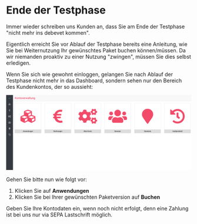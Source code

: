 # Ende der Testphase

Immer wieder schreiben uns Kunden an, dass Sie am Ende der Testphase "nicht mehr ins debevet kommen".  

Eigentlich erreicht Sie vor Ablauf der Testphase bereits eine Anleitung, wie Sie bei Weiternutzung Ihr gewünschtes Paket 
buchen können/müssen. Da wir niemanden proaktiv zu einer Nutzung "zwingen", müssen Sie dies selbst erledigen.  

Wenn Sie sich wie gewohnt einloggen, gelangen Sie nach Ablauf der Testphase nicht mehr in das Dashboard, sondern sehen nur 
den Bereich des Kundenkontos, der so aussieht:

![](../../static/img/Admin/kontoverwaltung_buchen.png)  

Gehen Sie bitte nun wie folgt vor:  

1. Klicken Sie auf **Anwendungen**
2. Klicken Sie bei Ihrer gewünschten Paketversion auf **Buchen**

Geben Sie Ihre Kontodaten ein, wenn noch nicht erfolgt, denn eine Zahlung ist bei uns nur via SEPA Lastschrift möglich.

